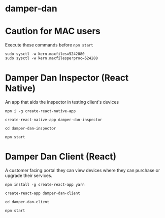 # damper-dan

# Caution for MAC users

Execute these commands before `npm start`
```
sudo sysctl -w kern.maxfiles=5242880
sudo sysctl -w kern.maxfilesperproc=524288
```


# Damper Dan Inspector (React Native)

An app that aids the inspector in testing client's devices 

```
npm i -g create-react-native-app

create-react-native-app damper-dan-inspector

cd damper-dan-inspector

npm start

```

# Damper Dan Client (React)

A customer facing portal they can view devices where they can purchase or upgrade their services.

```
npm install -g create-react-app yarn

create-react-app damper-dan-client

cd damper-dan-client

npm start

```
